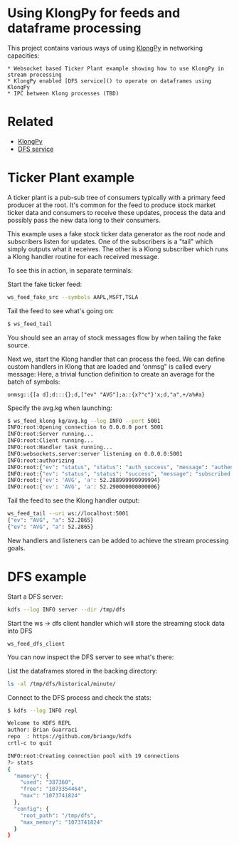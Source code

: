 # Using KlongPy for feeds and dataframe processing

This project contains various ways of using [KlongPy](https://github.com/briangu/klongpy) in networking capacities:

    * Websocket based Ticker Plant example showing how to use KlongPy in stream processing
    * KlongPy enabled [DFS service]() to operate on dataframes using KlongPy
    * IPC between Klong processes (TBD)

# Related

* [KlongPy](https://github.com/briangu/klongpy)
* [DFS service](https://github.com/briangu/dfs)


# Ticker Plant example

A ticker plant is a pub-sub tree of consumers typically with a primary feed producer at the root.  It's common for the feed to produce stock market ticker data and consumers to receive these updates, process the data and possibly pass the new data long to their consumers.

This example uses a fake stock ticker data generator as the root node and subscribers listen for updates.  One of the subscribers is a "tail" which simply outputs what it receives.  The other is a Klong subscriber which runs a Klong handler routine for each received message.

To see this in action, in separate terminals:

Start the fake ticker feed:
```bash
ws_feed_fake_src --symbols AAPL,MSFT,TSLA
```

Tail the feed to see what's going on:
```bash
$ ws_feed_tail
```
You should see an array of stock messages flow by when tailing the fake source.

Next we, start the Klong handler that can process the feed.  We can define custom handlers in Klong that are loaded and 'onmsg" is called every message:  Here, a trivial function definition to create an average for the batch of symbols:

```
onmsg::{[a d];d:::{};d,["ev" "AVG"];a::{x?"c"}'x;d,"a",+/a%#a}
```

Specify the avg.kg when launching:
```bash
$ ws_feed_klong kg/avg.kg --log INFO --port 5001
INFO:root:Opening connection to 0.0.0.0 port 5001
INFO:root:Server running...
INFO:root:Client running...
INFO:root:Handler task running...
INFO:websockets.server:server listening on 0.0.0.0:5001
INFO:root:authorizing
INFO:root:{"ev": "status", "status": "auth_success", "message": "authenticated"}
INFO:root:{"ev": "status", "status": "success", "message": "subscribed to: AM.*"}
INFO:root:{'ev': 'AVG', 'a': 52.288999999999994}
INFO:root:{'ev': 'AVG', 'a': 52.290000000000006}
```

Tail the feed to see the Klong handler output:
```bash
ws_feed_tail --uri ws://localhost:5001
{"ev": "AVG", "a": 52.2865}
{"ev": "AVG", "a": 52.2865}
```

New handlers and listeners can be added to achieve the stream processing goals.


# DFS example

Start a DFS server:

```bash
kdfs --log INFO server --dir /tmp/dfs
```

Start the ws -> dfs client handler which will store the streaming stock data into DFS
```
ws_feed_dfs_client
```

You can now inspect the DFS server to see what's there:

List the dataframes stored in the backing directory:
```bash
ls -al /tmp/dfs/historical/minute/
```

Connect to the DFS process and check the stats:
```bash
$ kdfs --log INFO repl

Welcome to KDFS REPL
author: Brian Guarraci
repo  : https://github.com/briangu/kdfs
crtl-c to quit

INFO:root:Creating connection pool with 19 connections
?> stats
{
  "memory": {
    "used": "387360",
    "free": "1073354464",
    "max": "1073741824"
  },
  "config": {
    "root_path": "/tmp/dfs",
    "max_memory": "1073741824"
  }
}
```
